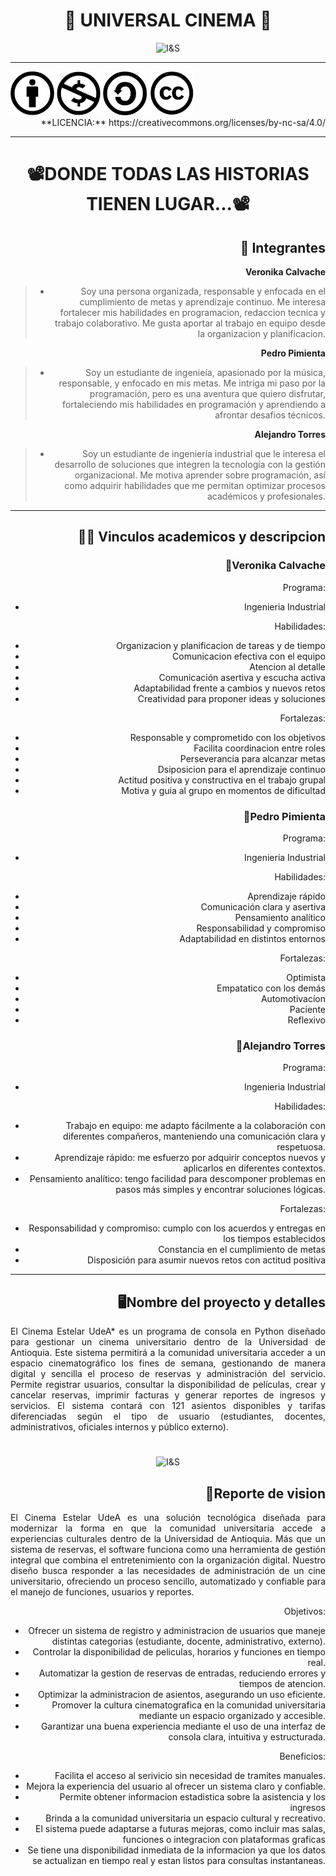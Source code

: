 <div align="center">
    <h1><b></b></h1>
    <h1><b>🎥 UNIVERSAL CINEMA 🌟</b></h1>
    <img alt="I&S" height="350px" src="https://i.postimg.cc/fLqMVc1t/logo-universal-cinema.png">

</div>

<hr size="10" noshade color="green">

<div>
    <img alt="CC" height="70px" src="https://raw.githubusercontent.com/juliancastillo-udea/2024-1-ProgramacionPosgrados/main/images/by.xlarge.png">
    <img alt="Attribution" height="70px" src="https://raw.githubusercontent.com/juliancastillo-udea/2024-1-ProgramacionPosgrados/main/images/nc.xlarge.png">
    <img alt="NC" height="70px" src="https://raw.githubusercontent.com/juliancastillo-udea/2024-1-ProgramacionPosgrados/main/images/sa.xlarge.png">
    <img alt="SA" height="70px" src="https://raw.githubusercontent.com/juliancastillo-udea/2024-1-ProgramacionPosgrados/main/images/cc-icons.png">
    <div align="right">
      **LICENCIA:** https://creativecommons.org/licenses/by-nc-sa/4.0/
      
------
<div align="center">
       <h1><b>📽️DONDE TODAS LAS HISTORIAS TIENEN LUGAR...📽️</b></h1>
</div>
    

## 👥 Integrantes
**Veronika Calvache** 
>* Soy una persona organizada, responsable y enfocada en el cumplimiento de metas y aprendizaje continuo. Me interesa fortalecer mis habilidades en programacion, redaccion tecnica y trabajo colaborativo. Me gusta aportar al trabajo en equipo desde la organizacion y planificacion.

**Pedro Pimienta** 
>* Soy un estudiante de ingenieía, apasionado por la música, responsable, y enfocado en mis metas. Me intriga mi paso por la programación, pero es una aventura que quiero disfrutar, fortaleciendo mis habilidades en programación y aprendiendo a afrontar desafios técnicos. 

**Alejandro Torres** 
>* Soy un estudiante de ingeniería industrial que le interesa el desarrollo de soluciones que integren la tecnología con la gestión organizacional. Me motiva aprender sobre programación, así como adquirir habilidades que me permitan optimizar procesos académicos y profesionales.

---

## 👨‍🎓 Vinculos academicos y descripcion 

### 📌Veronika Calvache 
Programa: 
- Ingenieria Industrial 

Habilidades:
- Organizacion y planificacion de tareas y de tiempo
- Comunicacion efectiva con el equipo 
- Atencion al detalle
- Comunicación asertiva y escucha activa
- Adaptabilidad frente a cambios y nuevos retos
- Creatividad para proponer ideas y soluciones

Fortalezas: 
- Responsable y comprometido con los objetivos
- Facilita coordinacion entre roles
- Perseverancia para alcanzar metas
- Dsiposicion para el aprendizaje continuo
- Actitud positiva y constructiva en el trabajo grupal
- Motiva y guia al grupo en momentos de dificultad


### 📌Pedro Pimienta 
Programa: 
- Ingenieria Industrial 

Habilidades:

- Aprendizaje rápido
- Comunicación clara y asertiva
- Pensamiento analítico
- Responsabilidad y compromiso 
- Adaptabilidad en distintos entornos

Fortalezas:

- Optimista
- Empatatico con los demás
- Automotivacíon
- Paciente
- Reflexivo 


### 📌Alejandro Torres
Programa: 
- Ingenieria Industrial 

Habilidades:
- Trabajo en equipo: me adapto fácilmente a la colaboración con diferentes compañeros, manteniendo una comunicación clara y respetuosa.
- Aprendizaje rápido: me esfuerzo por adquirir conceptos nuevos y aplicarlos en diferentes contextos.
- Pensamiento analítico: tengo facilidad para descomponer problemas en pasos más simples y encontrar soluciones lógicas.

Fortalezas: 
- Responsabilidad y compromiso: cumplo con los acuerdos y entregas en los tiempos establecidos
- Constancia en el cumplimiento de metas
- Disposición para asumir nuevos retos con actitud positiva
  
---

## 🖥️Nombre del proyecto y detalles

<p align="justify">
    El Cinema Estelar UdeA* es un programa de consola en Python diseñado para gestionar un cinema universitario dentro de la Universidad de Antioquia. Este sistema permitirá a la comunidad universitaria acceder a un espacio cinematográfico los fines de semana, gestionando de manera digital y sencilla el proceso de reservas y administración del servicio. Permite registrar usuarios, consultar la disponibilidad de películas, crear y cancelar reservas, imprimir facturas y generar reportes de ingresos y servicios.
    El sistema contará con 121 asientos disponibles y tarifas diferenciadas según el tipo de usuario (estudiantes, docentes, administrativos, oficiales internos y público externo).
<div align="center">
    <h1><b></b></h1>
    <img alt="I&S" height="350px" src="https://i.postimg.cc/fLqMVc1t/logo-universal-cinema.png">

</div>


## 🔭Reporte de vision 

<p align="justify">
    El Cinema Estelar UdeA es una solución tecnológica diseñada para modernizar la forma en que la comunidad universitaria accede a experiencias culturales dentro de la Universidad de Antioquia. Más que un sistema de reservas, el software funciona como una herramienta de gestión integral que combina el entretenimiento con la organización digital. 
    Nuestro diseño busca responder a las necesidades de administración de un cine universitario, ofreciendo un proceso sencillo, automatizado y confiable para el manejo de funciones, usuarios y reportes.

Objetivos: 
- Ofrecer un sistema de registro y administracion de usuarios que maneje distintas categorias (estudiante, docente, administrativo, externo).
- Controlar la disponibilidad de peliculas, horarios y funciones en tiempo real. 
- Automatizar la gestion de reservas de entradas, reduciendo errores y tiempos de atencion.
- Optimizar la administracion de asientos, asegurando un uso eficiente.
- Promover la cultura cinematografica en la comunidad universitaria mediante un espacio organizado y accesible. 
- Garantizar una buena experiencia mediante el uso de una interfaz de consola clara, intuitiva y estructurada.

Beneficios: 

- Facilita el acceso al serivicio sin necesidad de tramites manuales.
- Mejora la experiencia del usuario al ofrecer un sistema claro y confiable. 
- Permite obtener informacion estadistica sobre la asistencia y los ingresos
- Brinda a la comunidad universitaria un espacio cultural y recreativo.
- El sistema puede adaptarse a futuras mejoras, como incluir mas salas, funciones o integracion con plataformas graficas
- Se tiene una disponibilidad inmediata de la informacion ya que los datos se actualizan en tiempo real y estan listos para consultas instantaneas. 

